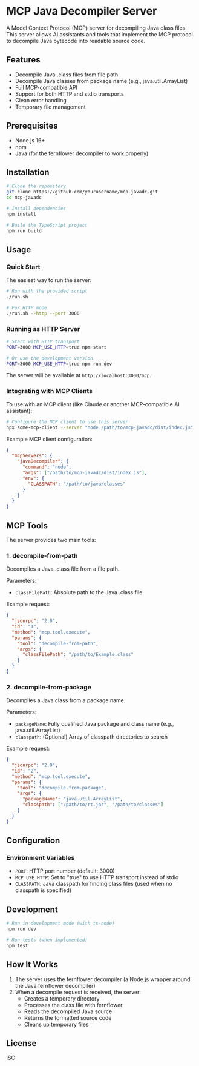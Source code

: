 # MCP Java Decompiler Server

A Model Context Protocol (MCP) server for decompiling Java class files. This server allows AI assistants and tools that implement the MCP protocol to decompile Java bytecode into readable source code.

## Features

- Decompile Java .class files from file path
- Decompile Java classes from package name (e.g., java.util.ArrayList)
- Full MCP-compatible API
- Support for both HTTP and stdio transports
- Clean error handling
- Temporary file management

## Prerequisites

- Node.js 16+ 
- npm
- Java (for the fernflower decompiler to work properly)

## Installation

```bash
# Clone the repository
git clone https://github.com/yourusername/mcp-javadc.git
cd mcp-javadc

# Install dependencies
npm install

# Build the TypeScript project
npm run build
```

## Usage

### Quick Start

The easiest way to run the server:

```bash
# Run with the provided script
./run.sh 

# For HTTP mode
./run.sh --http --port 3000
```

### Running as HTTP Server

```bash
# Start with HTTP transport
PORT=3000 MCP_USE_HTTP=true npm start

# Or use the development version
PORT=3000 MCP_USE_HTTP=true npm run dev
```

The server will be available at `http://localhost:3000/mcp`.

### Integrating with MCP Clients

To use with an MCP client (like Claude or another MCP-compatible AI assistant):

```bash
# Configure the MCP client to use this server
npx some-mcp-client --server "node /path/to/mcp-javadc/dist/index.js"
```

Example MCP client configuration:

```json
{
  "mcpServers": {
    "javaDecompiler": {
      "command": "node",
      "args": ["/path/to/mcp-javadc/dist/index.js"],
      "env": {
        "CLASSPATH": "/path/to/java/classes"
      }
    }
  }
}
```

## MCP Tools

The server provides two main tools:

### 1. decompile-from-path

Decompiles a Java .class file from a file path.

Parameters:
- `classFilePath`: Absolute path to the Java .class file

Example request:
```json
{
  "jsonrpc": "2.0",
  "id": "1",
  "method": "mcp.tool.execute",
  "params": {
    "tool": "decompile-from-path",
    "args": {
      "classFilePath": "/path/to/Example.class"
    }
  }
}
```

### 2. decompile-from-package

Decompiles a Java class from a package name.

Parameters:
- `packageName`: Fully qualified Java package and class name (e.g., java.util.ArrayList)
- `classpath`: (Optional) Array of classpath directories to search

Example request:
```json
{
  "jsonrpc": "2.0",
  "id": "2",
  "method": "mcp.tool.execute",
  "params": {
    "tool": "decompile-from-package",
    "args": {
      "packageName": "java.util.ArrayList",
      "classpath": ["/path/to/rt.jar", "/path/to/classes"]
    }
  }
}
```

## Configuration

### Environment Variables

- `PORT`: HTTP port number (default: 3000)
- `MCP_USE_HTTP`: Set to "true" to use HTTP transport instead of stdio
- `CLASSPATH`: Java classpath for finding class files (used when no classpath is specified)

## Development

```bash
# Run in development mode (with ts-node)
npm run dev

# Run tests (when implemented)
npm test
```

## How It Works

1. The server uses the fernflower decompiler (a Node.js wrapper around the Java fernflower decompiler)
2. When a decompile request is received, the server:
   - Creates a temporary directory
   - Processes the class file with fernflower
   - Reads the decompiled Java source
   - Returns the formatted source code
   - Cleans up temporary files

## License

ISC